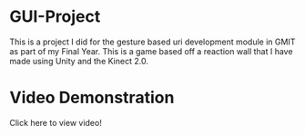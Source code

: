 # GUI-Project
This is a project I did for the gesture based uri development module in GMIT as part of my Final Year. This is a game based off a reaction wall that I have made using Unity and the Kinect 2.0.

# Video Demonstration
Click here to view video!
